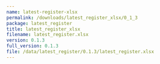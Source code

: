 ```yaml
---
name: latest-register-xlsx
permalink: /downloads/latest_register_xlsx/0_1_3
package: latest_register
title: latest_register_xlsx
filename: latest_register.xlsx
version: 0.1.3
full_version: 0.1.3
file: /data/latest_register/0.1.3/latest_register.xlsx
---
```

